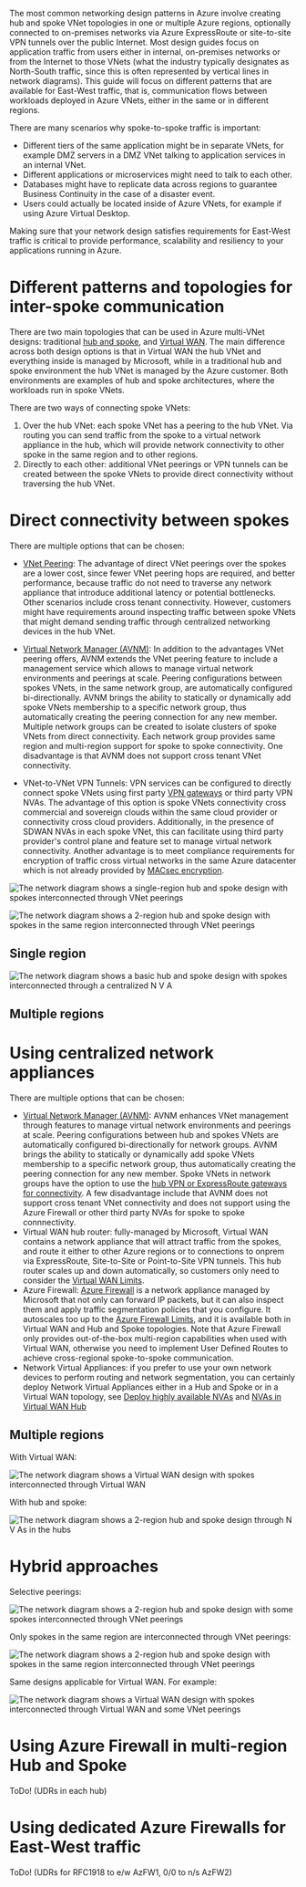 The most common networking design patterns in Azure involve creating hub and spoke VNet topologies in one or multiple Azure regions, optionally connected to on-premises networks via Azure ExpressRoute or site-to-site VPN tunnels over the public Internet. Most design guides focus on application traffic from users either in internal, on-premises networks or from the Internet to those VNets (what the industry typically designates as North-South traffic, since this is often represented by vertical lines in network diagrams). This guide will focus on different patterns that are available for East-West traffic, that is, communication flows between workloads deployed in Azure VNets, either in the same or in different regions.

There are many scenarios why spoke-to-spoke traffic is important:

- Different tiers of the same application might be in separate VNets, for example DMZ servers in a DMZ VNet talking to application services in an internal VNet.
- Different applications or microservices might need to talk to each other.
- Databases might have to replicate data across regions to guarantee Business Continuity in the case of a disaster event.
- Users could actually be located inside of Azure VNets, for example if using Azure Virtual Desktop.

Making sure that your network design satisfies requirements for East-West traffic is critical to provide performance, scalability and resiliency to your applications running in Azure.

# Different patterns and topologies for inter-spoke communication

There are two main topologies that can be used in Azure multi-VNet designs: traditional [hub and spoke][hubnspoke], and [Virtual WAN][vwan]. The main difference across both design options is that in Virtual WAN the hub VNet and everything inside is managed by Microsoft, while in a traditional hub and spoke environment the hub VNet is managed by the Azure customer. Both environments are examples of hub and spoke architectures, where the workloads run in spoke VNets.

There are two ways of connecting spoke VNets:

1. Over the hub VNet: each spoke VNet has a peering to the hub VNet. Via routing you can send traffic from the spoke to a virtual network appliance in the hub, which will provide network connectivity to other spoke in the same region and to other regions.
2. Directly to each other: additional VNet peerings or VPN tunnels can be created between the spoke VNets to provide direct connectivity without traversing the hub VNet.

# Direct connectivity between spokes

There are multiple options that can be chosen:

- [VNet Peering](https://docs.microsoft.com/en-us/azure/virtual-network/virtual-network-peering-overview): The advantage of direct VNet peerings over the spokes are a lower cost, since fewer VNet peering hops are required, and better performance, because traffic do not need to traverse any network appliance that introduce additional latency or potential bottlenecks. Other scenarios include cross tenant connectivity. However, customers might have requirements around inspecting traffic between spoke VNets that might demand sending traffic through centralized networking devices in the hub VNet.

- [Virtual Network Manager (AVNM)](https://docs.microsoft.com/en-us/azure/virtual-network-manager/concept-connectivity-configuration#hub-and-spoke-topology): In addition to the advantages VNet peering offers, AVNM extends the VNet peering feature to include a management service which allows to manage virtual network environments and peerings at scale. Peering configurations between spokes VNets, in the same network group, are automatically configured bi-directionally. AVNM brings the ability to statically or dynamically add spoke VNets membership to a specific network group, thus automatically creating the peering connection for any new member. Multiple network groups can be created to isolate clusters of spoke VNets from direct connectivity. Each network group provides same region and multi-region support for spoke to spoke connectivity. One disadvantage is that AVNM does not support cross tenant VNet connectivity.

- VNet-to-VNet VPN Tunnels: VPN services can be configured to directly connect spoke VNets using first party [VPN gateways](https://docs.microsoft.com/en-us/azure/vpn-gateway/vpn-gateway-howto-vnet-vnet-resource-manager-portal?toc=/azure/virtual-network/toc.json) or third party VPN NVAs. The advantage of this option is spoke VNets connectivity cross commercial and sovereign clouds within the same cloud provider or connectivity cross cloud providers. Additionally, in the presence of SDWAN NVAs in each spoke VNet, this can facilitate using third party provider's control plane and feature set to manage virtual network connectivity. Another advantage is to meet compliance requirements for encryption of traffic cross virtual networks in the same Azure datacenter which is not already provided by [MACsec encryption](https://docs.microsoft.com/en-us/azure/virtual-network/virtual-networks-faq#is-vnet-peering-traffic-encrypted).


![The network diagram shows a single-region hub and spoke design with spokes interconnected through VNet peerings](media/spoke-to-spoke-through-peerings-2-hubs.png)

![The network diagram shows a 2-region hub and spoke design with spokes in the same region interconnected through VNet peerings](media/spoke-to-spoke-through-peerings-2-hubs-full-mesh.png)

## Single region

![The network diagram shows a basic hub and spoke design with spokes interconnected through a centralized N V A](media/spoke-to-spoke-through-NVA.png)

## Multiple regions




# Using centralized network appliances

There are multiple options that can be chosen:

- [Virtual Network Manager (AVNM)](https://docs.microsoft.com/en-us/azure/virtual-network-manager/concept-connectivity-configuration#hub-and-spoke-topology): AVNM enhances VNet  management through features to manage virtual network environments and peerings at scale. Peering configurations between hub and spokes VNets are automatically configured bi-directionally for network groups. AVNM brings the ability to statically or dynamically add spoke VNets membership to a specific network group, thus automatically creating the peering connection for any new member. Spoke VNets in network groups have the option to use the [hub VPN or ExpressRoute gateways for connectivity](https://docs.microsoft.com/en-us/azure/virtual-network-manager/concept-connectivity-configuration#use-hub-as-a-gateway). A few disadvantage include that AVNM does not support cross tenant VNet connectivity and does not support using the Azure Firewall or other third party NVAs for spoke to spoke connnectivity.
- Virtual WAN hub router: fully-managed by Microsoft, Virtual WAN contains a network appliance that will attract traffic from the spokes, and route it either to other Azure regions or to connections to onprem via ExpressRoute, Site-to-Site or Point-to-Site VPN tunnels. This hub router scales up and down automatically, so customers only need to consider the [Virtual WAN Limits][vwan_limits].
- Azure Firewall: [Azure Firewall][azfw] is a network appliance managed by Microsoft that not only can forward IP packets, but it can also inspect them and apply traffic segmentation policies that you configure. It autoscales too up to the [Azure Firewall Limits][azfw_limits], and it is available both in Virtual WAN and Hub and Spoke topologies. Note that Azure Firewall only provides out-of-the-box multi-region capabilities when used with Virtual WAN, otherwise you need to implement User Defined Routes to achieve cross-regional spoke-to-spoke communication.
- Network Virtual Appliances: if you prefer to use your own network devices to perform routing and network segmentation, you can certainly deploy Network Virtual Appliances either in a Hub and Spoke or in a Virtual WAN topology, see [Deploy highly available NVAs][nva_ha] and [NVAs in Virtual WAN Hub][vwan_nva]

## Multiple regions

With Virtual WAN:

![The network diagram shows a Virtual WAN design with spokes interconnected through Virtual WAN](media/spoke-to-spoke-through-vwan.png)

With hub and spoke:

![The network diagram shows a 2-region hub and spoke design through N V As in the hubs](media/spoke-to-spoke-through-NVA-2-hubs.png)

# Hybrid approaches

Selective peerings:

![The network diagram shows a 2-region hub and spoke design with some spokes interconnected through VNet peerings](media/spoke-to-spoke-through-selective-peerings-2-hubs.png)

Only spokes in the same region are interconnected through VNet peerings:

![The network diagram shows a 2-region hub and spoke design with spokes in the same region interconnected through VNet peerings](media/spoke-to-spoke-through-peerings-2-hubs.png)

Same designs applicable for Virtual WAN. For example:

![The network diagram shows a Virtual WAN design with spokes interconnected through Virtual WAN and some VNet peerings](media/spoke-to-spoke-through-peerings-vwan.png)

# Using Azure Firewall in multi-region Hub and Spoke

ToDo! (UDRs in each hub)

# Using dedicated Azure Firewalls for East-West traffic

ToDo! (UDRs for RFC1918 to e/w AzFW1, 0/0 to n/s AzFW2)

[vwan]: /azure/virtual-wan/virtual-wan-about
[vwan_limits]: /azure/azure-resource-manager/management/azure-subscription-service-limits#virtual-wan-limits
[vwan_nva]: /azure/virtual-wan/about-nva-hub
[hubnspoke]: ../../reference-architectures/hybrid-networking/hub-spoke.yml
[ars]: /azure/route-server/overview
[avnm]: /azure/virtual-network-manager/overview
[azfw]: /azure/firewall/overview
[azfw_limits]: /azure/azure-resource-manager/management/azure-subscription-service-limits#azure-firewall-limits
[nva_ha]: /azure/architecture/reference-architectures/dmz/nva-ha
[vm_flows]: /azure/virtual-network/virtual-machine-network-throughput#flow-limits-and-active-connections-recommendations
